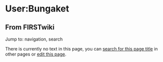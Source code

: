 # User:Bungaket

## From FIRSTwiki

Jump to: navigation, search

There is currently no text in this page, you can [search for this page title](Special:Search/Bungaket "Special:Search/Bungaket") in other pages or [edit this page](http://www.firstwiki.net/index.php?title=User:Bungaket&action=edit "http://www.firstwiki.net/index.php?title=User:Bungaket&action=edit").
